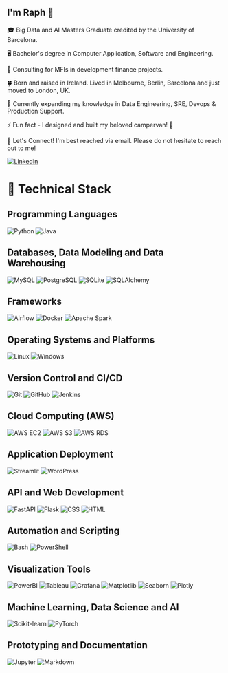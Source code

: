 ## I'm Raph 👋

<!--
**rsmythrepo/rsmythrepo** is a ✨ _special_ ✨ repository because its `README.md` (this file) appears on your GitHub profile.

Here are some ideas to get you started:

- 🔭 I’m currently working on ...
- 🌱 I’m currently learning ...
- 👯 I’m looking to collaborate on ...
- 🤔 I’m looking for help with ...
- 💬 Ask me about ...
- 📫 How to reach me: ...
- 😄 Pronouns: ...
- ⚡ Fun fact: ...
-->

🎓 Big Data and AI Masters Graduate credited by the University of Barcelona.

🖥️ Bachelor's degree in Computer Application, Software and Engineering.

🔭 Consulting for MFIs in development finance projects. 

🍀 Born and raised in Ireland. Lived in Melbourne, Berlin, Barcelona and just moved to London, UK.

🌱 Currently expanding my knowledge in Data Engineering, SRE, Devops & Production Support. 

⚡ Fun fact - I designed and built my beloved campervan! 🚌

🤝 Let's Connect! I'm best reached via email. Please do not hesitate to reach out to me!


[![LinkedIn](https://img.shields.io/badge/LinkedIn-0077B5?style=for-the-badge&logo=linkedin&logoColor=white)](https://www.linkedin.com/in/raphaelle-smyth-371807109/)


# 💼 Technical Stack

## Programming Languages
![Python](https://img.shields.io/badge/Python-3776AB?style=for-the-badge&logo=python&logoColor=white) ![Java](https://img.shields.io/badge/Java-007396?style=for-the-badge&logo=java&logoColor=white)

## Databases, Data Modeling and Data Warehousing
![MySQL](https://img.shields.io/badge/MySQL-4479A1?style=for-the-badge&logo=mysql&logoColor=white) ![PostgreSQL](https://img.shields.io/badge/PostgreSQL-336791?style=for-the-badge&logo=postgresql&logoColor=white) ![SQLite](https://img.shields.io/badge/SQLite-003B57?style=for-the-badge&logo=sqlite&logoColor=white) ![SQLAlchemy](https://img.shields.io/badge/SQLAlchemy-CE422B?style=for-the-badge&logo=python&logoColor=white)

## Frameworks
![Airflow](https://img.shields.io/badge/Apache%20Airflow-017CEE?style=for-the-badge&logo=apache-airflow&logoColor=white) ![Docker](https://img.shields.io/badge/Docker-2496ED?style=for-the-badge&logo=docker&logoColor=white) ![Apache Spark](https://img.shields.io/badge/Apache%20Spark-E25A1C?style=for-the-badge&logo=apache-spark&logoColor=white)

## Operating Systems and Platforms
![Linux](https://img.shields.io/badge/Linux-FCC624?style=for-the-badge&logo=linux&logoColor=black) ![Windows](https://img.shields.io/badge/Windows-0078D6?style=for-the-badge&logo=windows&logoColor=white)

## Version Control and CI/CD
![Git](https://img.shields.io/badge/Git-F05032?style=for-the-badge&logo=git&logoColor=white) ![GitHub](https://img.shields.io/badge/GitHub-181717?style=for-the-badge&logo=github&logoColor=white) ![Jenkins](https://img.shields.io/badge/Jenkins-D24939?style=for-the-badge&logo=jenkins&logoColor=white)

## Cloud Computing (AWS)
![AWS EC2](https://img.shields.io/badge/AWS%20EC2-FF9900?style=for-the-badge&logo=amazon-ec2&logoColor=white) ![AWS S3](https://img.shields.io/badge/AWS%20S3-569A31?style=for-the-badge&logo=amazon-s3&logoColor=white) ![AWS RDS](https://img.shields.io/badge/AWS%20RDS-527FFF?style=for-the-badge&logo=amazon-rds&logoColor=white)

## Application Deployment
![Streamlit](https://img.shields.io/badge/Streamlit-FF4B4B?style=for-the-badge&logo=streamlit&logoColor=white) ![WordPress](https://img.shields.io/badge/WordPress-21759B?style=for-the-badge&logo=wordpress&logoColor=white)

## API and Web Development
![FastAPI](https://img.shields.io/badge/FastAPI-009688?style=for-the-badge&logo=fastapi&logoColor=white) ![Flask](https://img.shields.io/badge/Flask-000000?style=for-the-badge&logo=flask&logoColor=white) ![CSS](https://img.shields.io/badge/CSS-1572B6?style=for-the-badge&logo=css3&logoColor=white) ![HTML](https://img.shields.io/badge/HTML-E34F26?style=for-the-badge&logo=html5&logoColor=white)

## Automation and Scripting
![Bash](https://img.shields.io/badge/Bash-4EAA25?style=for-the-badge&logo=gnu-bash&logoColor=white) ![PowerShell](https://img.shields.io/badge/PowerShell-5391FE?style=for-the-badge&logo=powershell&logoColor=white)

## Visualization Tools
![PowerBI](https://img.shields.io/badge/PowerBI-F2C811?style=for-the-badge&logo=powerbi&logoColor=white) ![Tableau](https://img.shields.io/badge/Tableau-E97627?style=for-the-badge&logo=tableau&logoColor=white) ![Grafana](https://img.shields.io/badge/Grafana-F46800?style=for-the-badge&logo=grafana&logoColor=white) ![Matplotlib](https://img.shields.io/badge/Matplotlib-0194E5?style=for-the-badge&logo=python&logoColor=white) ![Seaborn](https://img.shields.io/badge/Seaborn-4B0082?style=for-the-badge&logo=python&logoColor=white) ![Plotly](https://img.shields.io/badge/Plotly-3F4F75?style=for-the-badge&logo=plotly&logoColor=white)

## Machine Learning, Data Science and AI
![Scikit-learn](https://img.shields.io/badge/Scikit--learn-F7931E?style=for-the-badge&logo=scikit-learn&logoColor=white) ![PyTorch](https://img.shields.io/badge/PyTorch-EE4C2C?style=for-the-badge&logo=pytorch&logoColor=white)

## Prototyping and Documentation
![Jupyter](https://img.shields.io/badge/Jupyter-F37626?style=for-the-badge&logo=jupyter&logoColor=white) ![Markdown](https://img.shields.io/badge/Markdown-000000?style=for-the-badge&logo=markdown&logoColor=white)


